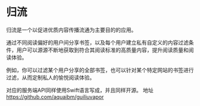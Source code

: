 # 归流
归流是一个以促进优质内容传播流通为主要目的的应用。


通过不同阅读偏好的用户间分享书签，以及每个用户建立私有自定义的内容过滤条件，用户可以源源不断地获取到符合其阅读标准的高质量内容，提升阅读质量和阅读体验。

例如，你可以过滤某个用户分享的全部书签，也可以针对某个特定网站的书签进行过滤，从而定制私人的愉悦阅读体验。




对应的服务端API同样使用Swift语言写成，并且同样开源。
地址 https://github.com/aquaibm/guiliuvapor
